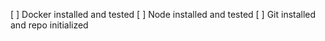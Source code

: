 [ ] Docker installed and tested
[ ] Node installed and tested
[ ] Git installed and repo initialized
